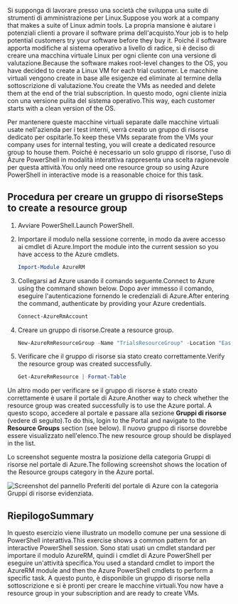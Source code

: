 <span data-ttu-id="648b1-101">Si supponga di lavorare presso una società che sviluppa una suite di strumenti di amministrazione per Linux.</span><span class="sxs-lookup"><span data-stu-id="648b1-101">Suppose you work at a company that makes a suite of Linux admin tools.</span></span> <span data-ttu-id="648b1-102">La propria mansione è aiutare i potenziali clienti a provare il software prima dell'acquisto.</span><span class="sxs-lookup"><span data-stu-id="648b1-102">Your job is to help potential customers try your software before they buy it.</span></span> <span data-ttu-id="648b1-103">Poiché il software apporta modifiche al sistema operativo a livello di radice, si è deciso di creare una macchina virtuale Linux per ogni cliente con una versione di valutazione.</span><span class="sxs-lookup"><span data-stu-id="648b1-103">Because the software makes root-level changes to the OS, you have decided to create a Linux VM for each trial customer.</span></span> <span data-ttu-id="648b1-104">Le macchine virtuali vengono create in base alle esigenze ed eliminate al termine della sottoscrizione di valutazione.</span><span class="sxs-lookup"><span data-stu-id="648b1-104">You create the VMs as needed and delete them at the end of the trial subscription.</span></span> <span data-ttu-id="648b1-105">In questo modo, ogni cliente inizia con una versione pulita del sistema operativo.</span><span class="sxs-lookup"><span data-stu-id="648b1-105">This way, each customer starts with a clean version of the OS.</span></span> 

<span data-ttu-id="648b1-106">Per mantenere queste macchine virtuali separate dalle macchine virtuali usate nell'azienda per i test interni, verrà creato un gruppo di risorse dedicato per ospitarle.</span><span class="sxs-lookup"><span data-stu-id="648b1-106">To keep these VMs separate from the VMs your company uses for internal testing, you will create a dedicated resource group to house them.</span></span> <span data-ttu-id="648b1-107">Poiché è necessario un solo gruppo di risorse, l'uso di Azure PowerShell in modalità interattiva rappresenta una scelta ragionevole per questa attività.</span><span class="sxs-lookup"><span data-stu-id="648b1-107">You only need one resource group so using Azure PowerShell in interactive mode is a reasonable choice for this task.</span></span>

## <a name="steps-to-create-a-resource-group"></a><span data-ttu-id="648b1-108">Procedura per creare un gruppo di risorse</span><span class="sxs-lookup"><span data-stu-id="648b1-108">Steps to create a resource group</span></span>
<!---TODO: Update for sandbox.--->

1. <span data-ttu-id="648b1-109">Avviare PowerShell.</span><span class="sxs-lookup"><span data-stu-id="648b1-109">Launch PowerShell.</span></span>

1. <span data-ttu-id="648b1-110">Importare il modulo nella sessione corrente, in modo da avere accesso ai cmdlet di Azure.</span><span class="sxs-lookup"><span data-stu-id="648b1-110">Import the module into the current session so you have access to the Azure cmdlets.</span></span>

   ```powershell
   Import-Module AzureRM
   ```

1. <span data-ttu-id="648b1-111">Collegarsi ad Azure usando il comando seguente.</span><span class="sxs-lookup"><span data-stu-id="648b1-111">Connect to Azure using the command shown below.</span></span> <span data-ttu-id="648b1-112">Dopo aver immesso il comando, eseguire l'autenticazione fornendo le credenziali di Azure.</span><span class="sxs-lookup"><span data-stu-id="648b1-112">After entering the command, authenticate by providing your Azure credentials.</span></span>

   ```powershell
   Connect-AzureRmAccount
   ```

1. <span data-ttu-id="648b1-113">Creare un gruppo di risorse.</span><span class="sxs-lookup"><span data-stu-id="648b1-113">Create a resource group.</span></span>

    ```powershell
    New-AzureRmResourceGroup -Name "TrialsResourceGroup" -Location "East US"
    ```

1. <span data-ttu-id="648b1-114">Verificare che il gruppo di risorse sia stato creato correttamente.</span><span class="sxs-lookup"><span data-stu-id="648b1-114">Verify the resource group was created successfully.</span></span>

    ```powershell
    Get-AzureRmResource | Format-Table
    ```

<span data-ttu-id="648b1-115">Un altro modo per verificare se il gruppo di risorse è stato creato correttamente è usare il portale di Azure.</span><span class="sxs-lookup"><span data-stu-id="648b1-115">Another way to check whether the resource group was created successfully is to use the Azure portal.</span></span> <span data-ttu-id="648b1-116">A questo scopo, accedere al portale e passare alla sezione **Gruppi di risorse** (vedere di seguito).</span><span class="sxs-lookup"><span data-stu-id="648b1-116">To do this, login to the Portal and navigate to the **Resource Groups** section (see below).</span></span> <span data-ttu-id="648b1-117">Il nuovo gruppo di risorse dovrebbe essere visualizzato nell'elenco.</span><span class="sxs-lookup"><span data-stu-id="648b1-117">The new resource group should be displayed in the list.</span></span>

<span data-ttu-id="648b1-118">Lo screenshot seguente mostra la posizione della categoria Gruppi di risorse nel portale di Azure.</span><span class="sxs-lookup"><span data-stu-id="648b1-118">The following screenshot shows the location of the Resource groups category in the Azure portal.</span></span>

![Screenshot del pannello Preferiti del portale di Azure con la categoria Gruppi di risorse evidenziata.](../media/6-listing-resource-groups.png)

## <a name="summary"></a><span data-ttu-id="648b1-120">Riepilogo</span><span class="sxs-lookup"><span data-stu-id="648b1-120">Summary</span></span>
<span data-ttu-id="648b1-121">In questo esercizio viene illustrato un modello comune per una sessione di PowerShell interattiva.</span><span class="sxs-lookup"><span data-stu-id="648b1-121">This exercise shows a common pattern for an interactive PowerShell session.</span></span> <span data-ttu-id="648b1-122">Sono stati usati un cmdlet standard per importare il modulo AzureRM, quindi i cmdlet di Azure PowerShell per eseguire un'attività specifica.</span><span class="sxs-lookup"><span data-stu-id="648b1-122">You used a standard cmdlet to import the AzureRM module and then the Azure PowerShell cmdlets to perform a specific task.</span></span> <span data-ttu-id="648b1-123">A questo punto, è disponibile un gruppo di risorse nella sottoscrizione e si è pronti per creare le macchine virtuali.</span><span class="sxs-lookup"><span data-stu-id="648b1-123">You now have a resource group in your subscription and are ready to create VMs.</span></span>